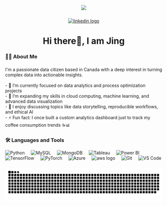 <div align="center">
  <img height="150" src="https://media1.tenor.com/m/jRuuTTJ11EMAAAAC/big-data.gif" />
</div>

###

<div align="center">
  <a href="http://www.linkedin.com/in/jf489" target="_blank">
    <img src="https://img.shields.io/static/v1?message=LinkedIn&logo=linkedin&label=&color=0077B5&logoColor=white&labelColor=&style=for-the-badge" height="25" alt="linkedin logo" />
  </a>

</div>


###

<h1 align="center">Hi there👋, I am Jing</h1>

###

<h3 align="left">👩‍💻  About Me</h3>

###

<p align="left">
  I'm a passionate data citizen based in Canada with a deep interest in turning complex data into actionable insights.<br><br>
  - 🔭 I’m currently focused on data analytics and process optimization projects<br>
  - 🌱 I’m expanding my skills in cloud computing, machine learning, and advanced data visualization<br>
  - 💬 I enjoy discussing topics like data storytelling, reproducible workflows, and ethical AI<br>
  - ⚡ Fun fact: I once built a custom analytics dashboard just to track my coffee consumption trends ☕📊<br>
</p>


###

<h3 align="left">🛠 Languages and Tools</h3>

<div align="left">
  <!-- Programming -->
  <img src="https://cdn.jsdelivr.net/gh/devicons/devicon/icons/python/python-original.svg" height="40" alt="Python" />
  <img width="12" />

  <!-- Database / Query -->
  <img src="https://cdn.jsdelivr.net/gh/devicons/devicon/icons/mysql/mysql-original-wordmark.svg" height="40" alt="MySQL" />
  <img width="12" />
  <img src="https://cdn.jsdelivr.net/gh/devicons/devicon/icons/mongodb/mongodb-original-wordmark.svg" height="40" alt="MongoDB" />
  <img width="12" />

  <!-- Visualization -->
  <img src="https://img.icons8.com/color/48/000000/tableau-software.png" height="40" alt="Tableau" />
  <img width="12" />
 <img src="https://img.icons8.com/color/48/000000/power-bi.png" height="40" alt="Power BI" />
  <img width="12" />

  <!-- Machine Learning -->
  <img src="https://cdn.jsdelivr.net/gh/devicons/devicon/icons/tensorflow/tensorflow-original.svg" height="40" alt="TensorFlow" />
  <img width="12" />
  <img src="https://cdn.jsdelivr.net/gh/devicons/devicon/icons/pytorch/pytorch-original.svg" height="40" alt="PyTorch" />
  <img width="12" />

  <!-- Cloud -->
  <img src="https://cdn.jsdelivr.net/gh/devicons/devicon/icons/azure/azure-original.svg" height="40" alt="Azure" />
  <img width="12" />
 <img src="https://cdn.jsdelivr.net/gh/devicons/devicon/icons/amazonwebservices/amazonwebservices-line-wordmark.svg" height="40" alt="aws logo" />
  <img width="12" />

  <!-- Tools -->
  <img src="https://cdn.jsdelivr.net/gh/devicons/devicon/icons/git/git-original.svg" height="40" alt="Git" />
  <img width="12" />
  <img src="https://cdn.jsdelivr.net/gh/devicons/devicon/icons/vscode/vscode-original.svg" height="40" alt="VS Code" />
</div>

###

<div align="center">
  <img src="https://raw.githubusercontent.com/platane/snk/output/github-contribution-grid-snake-dark.svg" alt="GitHub Snake animation" />
</div>


